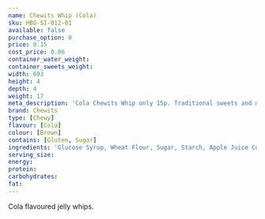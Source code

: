 ```yaml
---
name: Chewits Whip (Cola)
sku: HBG-SI-012-01
available: false
purchase_option: 0
price: 0.15
cost_price: 0.06
container_water_weight: 
container_sweets_weight: 
width: 693
height: 4
depth: 4
weight: 17
meta_description: 'Cola Chewits Whip only 15p. Traditional sweets and more at Humbugs Confectionery Store. Specialists in satisfying your sweet tooth!"),"")'
brand: Chewits
type: [Chewy]
flavour: [Cola]
colour: [Brown]
contains: [Gluten, Sugar]
ingredients: 'Glucose Syrup, Wheat Flour, Sugar, Starch, Apple Juice Concentrate, Hydrogenated Vegetable Oil, Citric Acid, Flavouring, Glazing Agent (Shellac), Emulsifier (E471), Colours: E102, E133'
serving_size: 
energy: 
protein: 
carbohydrates: 
fat: 
---
```

Cola flavoured jelly whips.
